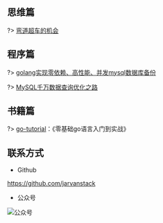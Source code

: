 ## 思维篇

?> [弯道超车的机会](throught/chance.md)



## 程序篇

?> [golang实现零依赖、高性能、并发mysql数据库备份](program/mysqldump.md)

?> [MySQL千万数据查询优化之路](program/mysql-millions-of-data-optimization.md)

## 书籍篇

?> [go-tutorial](https://www.jarvans.com/go-tutorial/#/)：《零基础go语言入门到实战》



## 联系方式

* Github

https://github.com/jarvanstack

* 公众号

![公众号](https://image.bmft.tech/blog/2023/202304111908163.jpg)
